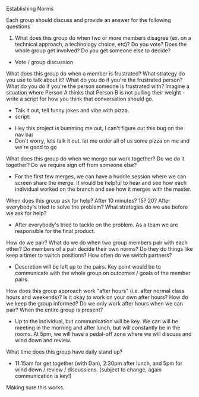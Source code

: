 Establishing Norms


Each group should discuss and provide an answer for the following questions

1. What does this group do when two or more members disagree (ex. on a technical approach, a technology choice, etc)?
Do you vote? Does the whole group get involved? Do you get someone else to decide?

* Vote / group discussion


What does this group do when a member is frustrated?
What strategy do you use to talk about it? What do you do if you're the frustrated person? What do you do if you're the person someone is frustrated with? Imagine a situation where Person A thinks that Person B is not pulling their weight - write a script for how you think that conversation should go.

* Talk it out, tell funny jokes and vibe with pizza.
* script:
- Hey this project is bumming me out, I can't figure out this bug on the nav bar
- Don't worry, lets talk it out. let me order all of us some pizza on me and we're good to go


What does this group do when we merge our work together?
Do we do it together? Do we require sign off from someone else?

* For the first few merges, we can have a huddle session where we can screen share the merge. It would be helpful to hear and see how each individual worked on the branch and see how it merges with the master.

When does this group ask for help?
After 10 minutes? 15? 20? After everybody's tried to solve the problem? What strategies do we use before we ask for help?

* After everybody's tried to tackle on the problem. As a team we are responsible for the final product.

How do we pair? What do we do when two group members pair with each other?
Do members of a pair decide their own norms? Do they do things like keep a timer to switch positions? How often do we switch partners?

* Descretion will be left up to the pairs. Key point would be to communicate with the whole group on outcomes / goals of the member pairs.

How does this group approach work "after hours" (i.e. after normal class hours and weekends)?
Is it okay to work on your own after hours? How do we keep the group informed? Do we only work after hours when we can pair? When the entire group is present?

* Up to the individual, but communication will be key. We can will be meeting in the morning and after lunch, but will constantly be in the rooms. At 5pm, we will have a pedal-off zone where we will discuss and wind down and review.

What time does this group have daily stand up?

* 11:15am for get together (with Dan), 2:30pm after lunch, and 5pm for wind down / review / discussions. (subject to change, again communication is key!)

Making sure this works.
